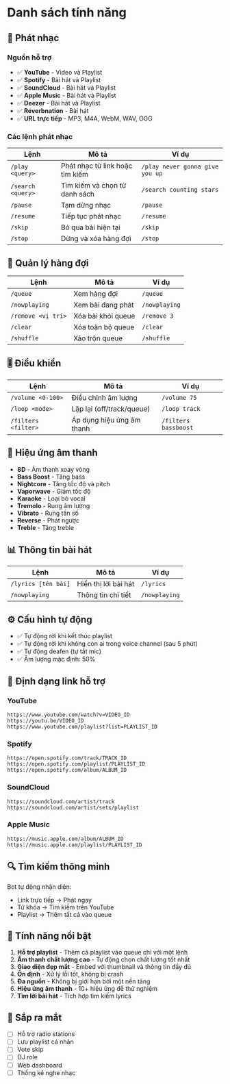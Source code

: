 # Danh sách tính năng

## 🎵 Phát nhạc

### Nguồn hỗ trợ
- ✅ **YouTube** - Video và Playlist
- ✅ **Spotify** - Bài hát và Playlist  
- ✅ **SoundCloud** - Bài hát và Playlist
- ✅ **Apple Music** - Bài hát và Playlist
- ✅ **Deezer** - Bài hát và Playlist
- ✅ **Reverbnation** - Bài hát
- ✅ **URL trực tiếp** - MP3, M4A, WebM, WAV, OGG

### Các lệnh phát nhạc
| Lệnh | Mô tả | Ví dụ |
|------|-------|-------|
| `/play <query>` | Phát nhạc từ link hoặc tìm kiếm | `/play never gonna give you up` |
| `/search <query>` | Tìm kiếm và chọn từ danh sách | `/search counting stars` |
| `/pause` | Tạm dừng nhạc | `/pause` |
| `/resume` | Tiếp tục phát nhạc | `/resume` |
| `/skip` | Bỏ qua bài hiện tại | `/skip` |
| `/stop` | Dừng và xóa hàng đợi | `/stop` |

## 📝 Quản lý hàng đợi

| Lệnh | Mô tả | Ví dụ |
|------|-------|-------|
| `/queue` | Xem hàng đợi | `/queue` |
| `/nowplaying` | Xem bài đang phát | `/nowplaying` |
| `/remove <vị trí>` | Xóa bài khỏi queue | `/remove 3` |
| `/clear` | Xóa toàn bộ queue | `/clear` |
| `/shuffle` | Xáo trộn queue | `/shuffle` |

## 🎚️ Điều khiển

| Lệnh | Mô tả | Ví dụ |
|------|-------|-------|
| `/volume <0-100>` | Điều chỉnh âm lượng | `/volume 75` |
| `/loop <mode>` | Lặp lại (off/track/queue) | `/loop track` |
| `/filters <filter>` | Áp dụng hiệu ứng âm thanh | `/filters bassboost` |

## 🎨 Hiệu ứng âm thanh

- **8D** - Âm thanh xoay vòng
- **Bass Boost** - Tăng bass
- **Nightcore** - Tăng tốc độ và pitch
- **Vaporwave** - Giảm tốc độ
- **Karaoke** - Loại bỏ vocal
- **Tremolo** - Rung âm lượng
- **Vibrato** - Rung tần số
- **Reverse** - Phát ngược
- **Treble** - Tăng treble

## 📊 Thông tin bài hát

| Lệnh | Mô tả | Ví dụ |
|------|-------|-------|
| `/lyrics [tên bài]` | Hiển thị lời bài hát | `/lyrics` |
| `/nowplaying` | Thông tin chi tiết | `/nowplaying` |

## ⚙️ Cấu hình tự động

- ✅ Tự động rời khi kết thúc playlist
- ✅ Tự động rời khi không còn ai trong voice channel (sau 5 phút)
- ✅ Tự động deafen (tự tắt mic)
- ✅ Âm lượng mặc định: 50%

## 🎯 Định dạng link hỗ trợ

### YouTube
```
https://www.youtube.com/watch?v=VIDEO_ID
https://youtu.be/VIDEO_ID
https://www.youtube.com/playlist?list=PLAYLIST_ID
```

### Spotify
```
https://open.spotify.com/track/TRACK_ID
https://open.spotify.com/playlist/PLAYLIST_ID
https://open.spotify.com/album/ALBUM_ID
```

### SoundCloud
```
https://soundcloud.com/artist/track
https://soundcloud.com/artist/sets/playlist
```

### Apple Music
```
https://music.apple.com/album/ALBUM_ID
https://music.apple.com/playlist/PLAYLIST_ID
```

## 🔍 Tìm kiếm thông minh

Bot tự động nhận diện:
- Link trực tiếp → Phát ngay
- Từ khóa → Tìm kiếm trên YouTube
- Playlist → Thêm tất cả vào queue

## 🌟 Tính năng nổi bật

1. **Hỗ trợ playlist** - Thêm cả playlist vào queue chỉ với một lệnh
2. **Âm thanh chất lượng cao** - Tự động chọn chất lượng tốt nhất
3. **Giao diện đẹp mắt** - Embed với thumbnail và thông tin đầy đủ
4. **Ổn định** - Xử lý lỗi tốt, không bị crash
5. **Đa nguồn** - Không bị giới hạn bởi một nền tảng
6. **Hiệu ứng âm thanh** - 10+ hiệu ứng để thử nghiệm
7. **Tìm lời bài hát** - Tích hợp tìm kiếm lyrics

## 🚀 Sắp ra mắt

- [ ] Hỗ trợ radio stations
- [ ] Lưu playlist cá nhân
- [ ] Vote skip
- [ ] DJ role
- [ ] Web dashboard
- [ ] Thống kê nghe nhạc
